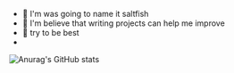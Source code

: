 - 🔭 I'm was going to name it saltfish
- 🌱 I'm believe that writing projects can help me improve
- 👯 try to be best
-

![Anurag's GitHub stats](https://github-readme-stats.vercel.app/api?username=saltfile&show_icons=true&theme=radical)
